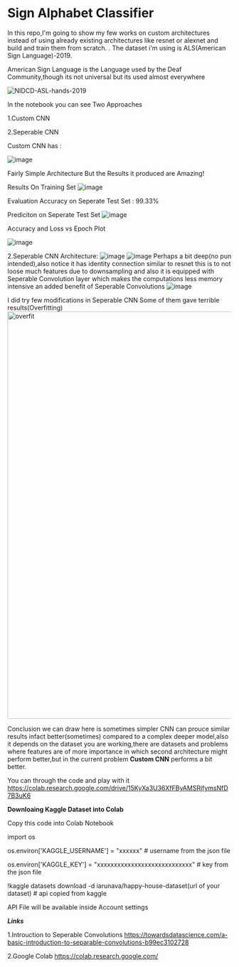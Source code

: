 # Sign Alphabet Classifier
In this repo,I'm going to show my few works on custom architectures instead of using already existing architectures like resnet or alexnet and build and train them from scratch.
.
The dataset i'm using is ALS(American Sign Language)-2019.

American Sign Language is the Language used by the Deaf Community,though its not universal but its used almost everywhere

![NIDCD-ASL-hands-2019](https://user-images.githubusercontent.com/47039231/75981172-f2bc6a00-5f09-11ea-94d6-15aa50f56980.jpg)


In the notebook you can see Two Approaches

1.Custom CNN

2.Seperable CNN

Custom CNN has :

![image](https://user-images.githubusercontent.com/47039231/75982682-277df080-5f0d-11ea-8e33-17d1d537964a.png)
 
 Fairly Simple Architecture But the Results it produced are Amazing!
 
 Results On Training Set
 ![image](https://user-images.githubusercontent.com/47039231/75982778-572cf880-5f0d-11ea-9274-b88884869d18.png)
 
 Evaluation Accuracy on Seperate Test Set : 99.33%
 
 Prediciton on Seperate Test Set
 ![image](https://user-images.githubusercontent.com/47039231/75981677-00262400-5f0b-11ea-9001-9be000f9119e.png)
 
 Accuracy and Loss vs Epoch Plot
 
 ![image](https://user-images.githubusercontent.com/47039231/75981536-b76e6b00-5f0a-11ea-868b-3fd57a753949.png)
 
 2.Seperable CNN
 Architecture:
 ![image](https://user-images.githubusercontent.com/47039231/75981941-90fcff80-5f0b-11ea-8299-79b68da05ee3.png)
 ![image](https://user-images.githubusercontent.com/47039231/75982010-ad993780-5f0b-11ea-9419-277c46becdc1.png)
 Perhaps a bit deep(no pun intended),also notice it has identity connection similar to resnet this is to not loose much features due to downsampling and also it is equipped with Seperable Convolution layer which makes the computations less memory intensive an added benefit of Seperable Convolutions
 ![image](https://user-images.githubusercontent.com/47039231/75982564-f0a7da80-5f0c-11ea-8a7c-84636d92422f.png)
 
 I did try few modifications in Seperable CNN Some of them gave terrible results(Overfitting)
 <img width="916" alt="overfit" src="https://user-images.githubusercontent.com/47039231/75983162-01a51b80-5f0e-11ea-8b63-e9ee2095f047.PNG">

Conclusion we can draw here is sometimes simpler CNN can prouce similar results infact better(sometimes) compared to a complex deeper model,also it depends on the dataset you are working,there are datasets and problems where features are of more importance in which second architecture might perform better,but in the current problem **Custom CNN** performs a bit better. 
 
 You can through the code and play with it
 https://colab.research.google.com/drive/15KyXa3U36XfFByAMSRjfymsNfD7B3uK6
 
**Downloaing Kaggle Dataset into Colab**

Copy this code into Colab Notebook 

import os

os.environ['KAGGLE_USERNAME'] = "xxxxxx" # username from the json file

os.environ['KAGGLE_KEY'] = "xxxxxxxxxxxxxxxxxxxxxxxxxxxx" # key from the json file

!kaggle datasets download -d iarunava/happy-house-dataset(url of your dataset) # api copied from kaggle


API File will be available inside Account settings 

 ***Links***
 
 1.Introuction to Seperable Convolutions https://towardsdatascience.com/a-basic-introduction-to-separable-convolutions-b99ec3102728
 
 2.Google Colab https://colab.research.google.com/
